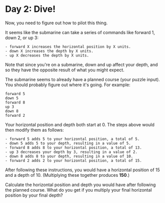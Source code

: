 # Day 2: Dive!

Now, you need to figure out how to pilot this thing.

It seems like the submarine can take a series of commands like forward 1, down 2, or up 3:

    - forward X increases the horizontal position by X units.
    - down X increases the depth by X units.
    - up X decreases the depth by X units.

Note that since you're on a submarine, down and up affect your depth, and so they have the opposite result of what you might expect.

The submarine seems to already have a planned course (your puzzle input). You should probably figure out where it's going. For example:
```
forward 5
down 5
forward 8
up 3
down 8
forward 2
```

Your horizontal position and depth both start at 0. The steps above would then modify them as follows:

    - forward 5 adds 5 to your horizontal position, a total of 5.
    - down 5 adds 5 to your depth, resulting in a value of 5.
    - forward 8 adds 8 to your horizontal position, a total of 13.
    - up 3 decreases your depth by 3, resulting in a value of 2.
    - down 8 adds 8 to your depth, resulting in a value of 10.
    - forward 2 adds 2 to your horizontal position, a total of 15.

After following these instructions, you would have a horizontal position of 15 and a depth of 10. (Multiplying these together produces **150**.)

Calculate the horizontal position and depth you would have after following the planned course. What do you get if you multiply your final horizontal position by your final depth?
